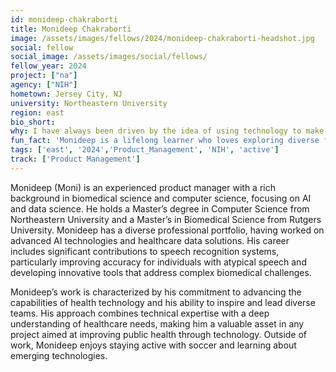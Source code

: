 ```yaml
---
id: monideep-chakraborti
title: Monideep Chakraborti
image: /assets/images/fellows/2024/monideep-chakraborti-headshot.jpg
social: fellow
social_image: /assets/images/social/fellows/
fellow_year: 2024
project: ["na"]
agency: ["NIH"]
hometown: Jersey City, NJ
university: Northeastern University
region: east
bio_short: 
why: I have always been driven by the idea of using technology to make a tangible difference in public health. My background in biomedical science and AI has shown me how powerful these tools can be in solving complex health challenges, but I also recognize the need to make these innovations accessible to all. USDC offers a unique platform to apply my skills in a way that directly impacts the health and well-being of communities across the country.
fun_fact: 'Monideep is a lifelong learner who loves exploring diverse fields to see how they interconnect.'
tags: ['east', '2024','Product_Management', 'NIH', 'active']
track: ['Product Management']
---
```


Monideep (Moni) is an experienced product manager with a rich background in biomedical science and computer science, focusing on AI and data science. He holds a Master’s degree in Computer Science from Northeastern University and a Master’s in Biomedical Science from Rutgers University. Monideep has a diverse professional portfolio, having worked on advanced AI technologies and healthcare data solutions. His career includes significant contributions to speech recognition systems, particularly improving accuracy for individuals with atypical speech and developing innovative tools that address complex biomedical challenges.

Monideep’s work is characterized by his commitment to advancing the capabilities of health technology and his ability to inspire and lead diverse teams. His approach combines technical expertise with a deep understanding of healthcare needs, making him a valuable asset in any project aimed at improving public health through technology. Outside of work, Monideep enjoys staying active with soccer and learning about emerging technologies.
